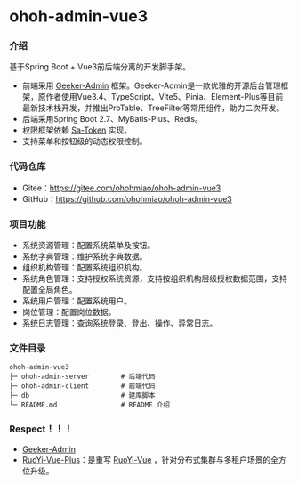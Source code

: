 # ohoh-admin-vue3

### 介绍 

基于Spring Boot + Vue3前后端分离的开发脚手架。

- 前端采用 [Geeker-Admin](https://gitee.com/HalseySpicy/Geeker-Admin) 框架。Geeker-Admin是一款优雅的开源后台管理框架，原作者使用Vue3.4、TypeScript、Vite5、Pinia、Element-Plus等目前最新技术栈开发，并推出ProTable、TreeFilter等常用组件，助力二次开发。
- 后端采用Spring Boot 2.7、MyBatis-Plus、Redis。
- 权限框架依赖 [Sa-Token](https://sa-token.cc/) 实现。
- 支持菜单和按钮级的动态权限控制。

### 代码仓库 

- Gitee：https://gitee.com/ohohmiao/ohoh-admin-vue3
- GitHub：https://github.com/ohohmiao/ohoh-admin-vue3

### 项目功能 

- 系统资源管理：配置系统菜单及按钮。
- 系统字典管理：维护系统字典数据。
- 组织机构管理：配置系统组织机构。
- 系统角色管理：支持授权系统资源，支持按组织机构层级授权数据范围，支持配置全局角色。
- 系统用户管理：配置系统用户。
- 岗位管理：配置岗位数据。
- 系统日志管理：查询系统登录、登出、操作、异常日志。

### 文件目录 

```text
ohoh-admin-vue3
├─ ohoh-admin-server        # 后端代码
├─ ohoh-admin-client        # 前端代码
├─ db                       # 建库脚本
└─ README.md                # README 介绍
```

### Respect！！！

- [Geeker-Admin](https://gitee.com/HalseySpicy/Geeker-Admin)
- [RuoYi-Vue-Plus](https://gitee.com/dromara/RuoYi-Vue-Plus)：是重写 [RuoYi-Vue](https://gitee.com/y_project/RuoYi-Vue) ，针对分布式集群与多租户场景的全方位升级。
